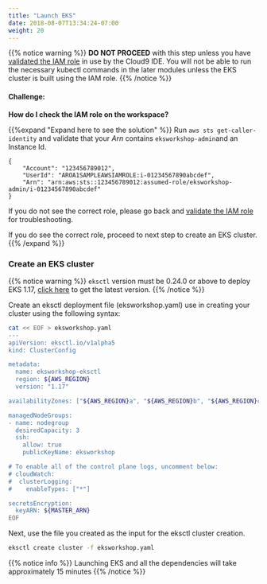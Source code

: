 ```yaml
---
title: "Launch EKS"
date: 2018-08-07T13:34:24-07:00
weight: 20
---
```



{{% notice warning %}}
**DO NOT PROCEED** with this step unless you have [validated the IAM role](/020_prerequisites/workspaceiam/#validate-the-iam-role) in use by the Cloud9 IDE. You will not be able to run the necessary kubectl commands in the later modules unless the EKS cluster is built using the IAM role.
{{% /notice %}}

#### Challenge:

**How do I check the IAM role on the workspace?**

{{%expand "Expand here to see the solution" %}}
Run `aws sts get-caller-identity` and validate that your _Arn_ contains `eksworkshop-admin`and an Instance Id.

```output
{
    "Account": "123456789012",
    "UserId": "AROA1SAMPLEAWSIAMROLE:i-01234567890abcdef",
    "Arn": "arn:aws:sts::123456789012:assumed-role/eksworkshop-admin/i-01234567890abcdef"
}
```

If you do not see the correct role, please go back and [validate the IAM role](/020_prerequisites/workspaceiam/#validate-the-iam-role) for troubleshooting.

If you do see the correct role, proceed to next step to create an EKS cluster.
{{% /expand %}}

### Create an EKS cluster

{{% notice warning %}}
`eksctl` version must be 0.24.0 or above to deploy EKS 1.17, [click here](/030_eksctl/prerequisites) to get the latest version.
{{% /notice %}}

Create an eksctl deployment file (eksworkshop.yaml) use in creating your cluster using the following syntax:

```bash
cat << EOF > eksworkshop.yaml
---
apiVersion: eksctl.io/v1alpha5
kind: ClusterConfig

metadata:
  name: eksworkshop-eksctl
  region: ${AWS_REGION}
  version: "1.17"

availabilityZones: ["${AWS_REGION}a", "${AWS_REGION}b", "${AWS_REGION}c"]

managedNodeGroups:
- name: nodegroup
  desiredCapacity: 3
  ssh:
    allow: true
    publicKeyName: eksworkshop

# To enable all of the control plane logs, uncomment below:
# cloudWatch:
#  clusterLogging:
#    enableTypes: ["*"]

secretsEncryption:
  keyARN: ${MASTER_ARN}
EOF
```

Next, use the file you created as the input for the eksctl cluster creation.

```bash
eksctl create cluster -f eksworkshop.yaml
```

{{% notice info %}}
Launching EKS and all the dependencies will take approximately 15 minutes
{{% /notice %}}
